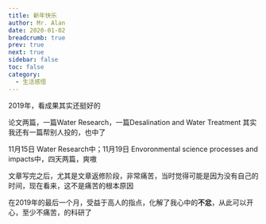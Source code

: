 ```yaml
---
title: 新年快乐
author: Mr. Alan
date: 2020-01-02
breadcrumb: true
prev: true
next: true
sidebar: false
toc: false
category:
  - 生活感悟
---
```

2019年，看成果其实还挺好的

论文两篇，一篇Water Research，一篇Desalination and Water Treatment
其实我还有一篇帮别人投的，也中了

11月15日 Water Research中；11月19日 Envoronmental science processes and impacts中，四天两篇，爽嗷

文章写完之后，尤其是文章返修阶段，非常痛苦，当时觉得可能是因为没有自己的时间，现在看来，这不是痛苦的根本原因

在2019年的最后一个月，受益于高人的指点，化解了我心中的**不忿**，从此可以开心，至少不痛苦，的科研了
